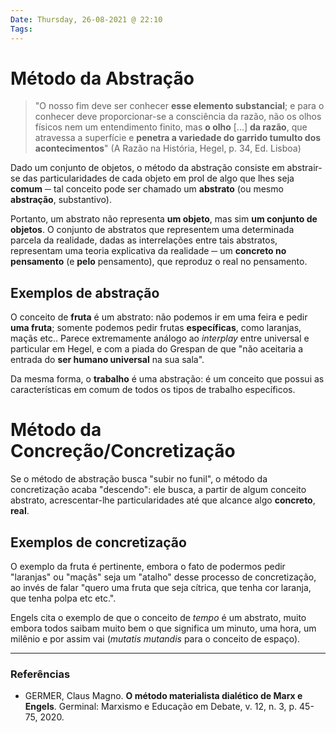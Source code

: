 ```yaml
---
Date: Thursday, 26-08-2021 @ 22:10
Tags:
---
```

# Método da Abstração
> "O nosso fim deve ser conhecer **esse elemento substancial**; e para o conhecer deve proporcionar-se a consciência da razão, não os olhos físicos nem um entendimento finito, mas **o olho** \[...\] **da razão**, que atravessa a superfície e **penetra a variedade do garrido tumulto dos acontecimentos**" (A Razão na História, Hegel, p. 34, Ed. Lisboa)

Dado um conjunto de objetos, o método da abstração consiste em abstrair-se das particularidades de cada objeto em prol de algo que lhes seja **comum** ─ tal conceito pode ser chamado um **abstrato** (ou mesmo **abstração**, substantivo). 

Portanto, um abstrato não representa **um objeto**, mas sim **um conjunto de objetos**. O conjunto de abstratos que representem uma determinada parcela da realidade, dadas as interrelações entre tais abstratos, representam uma teoria explicativa da realidade ─ um **concreto no pensamento** (e **pelo** pensamento), que reproduz o real no pensamento. 

## Exemplos de abstração
O conceito de **fruta** é um abstrato: não podemos ir em uma feira e pedir **uma fruta**; somente podemos pedir frutas **específicas**, como laranjas, maçãs etc.. Parece extremamente análogo ao *interplay* entre universal e particular em Hegel, e com a piada do Grespan de que "não aceitaria a entrada do **ser humano universal** na sua sala". 

Da mesma forma, o **trabalho** é uma abstração: é um conceito que possui as características em comum de todos os tipos de trabalho específicos. 

# Método da Concreção/Concretização
Se o método de abstração busca "subir no funil", o método da concretização acaba "descendo": ele busca, a partir de algum conceito abstrato, acrescentar-lhe particularidades até que alcance algo **concreto**, **real**. 

## Exemplos de concretização
O exemplo da fruta é pertinente, embora o fato de podermos pedir "laranjas" ou "maçãs" seja um "atalho" desse processo de concretização, ao invés de falar "quero uma fruta que seja cítrica, que tenha cor laranja, que tenha polpa etc etc.". 

Engels cita o exemplo de que o conceito de *tempo* é um abstrato, muito embora todos saibam muito bem o que significa um minuto, uma hora, um milênio e por assim vai (*mutatis mutandis* para o conceito de espaço). 

---
### Referências
- GERMER, Claus Magno. **O método materialista dialético de Marx e Engels**. Germinal: Marxismo e Educação em Debate, v. 12, n. 3, p. 45-75, 2020.